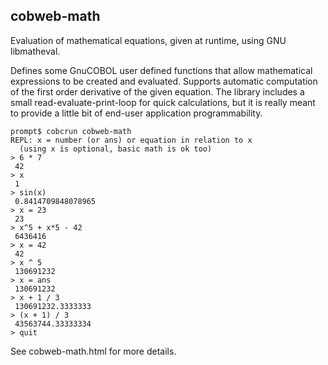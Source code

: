 cobweb-math
-----------

Evaluation of mathematical equations, given at runtime, using GNU libmatheval.

Defines some GnuCOBOL user defined functions that allow mathematical
expressions to be created and evaluated. Supports automatic computation of the
first order derivative of the given equation.  The library includes a small
read-evaluate-print-loop for quick calculations, but it is really meant to
provide a little bit of end-user application programmability. 

    prompt$ cobcrun cobweb-math
    REPL: x = number (or ans) or equation in relation to x
      (using x is optional, basic math is ok too)
    > 6 * 7
     42
    > x
     1
    > sin(x)
     0.8414709848078965
    > x = 23
     23
    > x^5 + x*5 - 42
     6436416
    > x = 42
     42
    > x ^ 5
     130691232
    > x = ans
     130691232
    > x + 1 / 3
     130691232.3333333
    > (x + 1) / 3
     43563744.33333334
    > quit    

See cobweb-math.html for more details.

